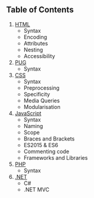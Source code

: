 ## Table of Contents

1. [HTML](#html)
    - Syntax
    - Encoding
    - Attributes
    - Nesting
    - Accessibility
2. [PUG](#pug)
    - Syntax
3. [CSS](#css)
    - Syntax
    - Preprocessing
    - Specificity
    - Media Queries
    - Modularisation
4. [JavaScript](#javascript)
    - Syntax
    - Naming
    - Scope
    - Braces and Brackets
    - ES2015 & ES6
    - Commenting code
    - Frameworks and Libraries
5. [PHP](#php)
    - Syntax
6. [.NET](#dotnet)
    - C#
    - .NET MVC
